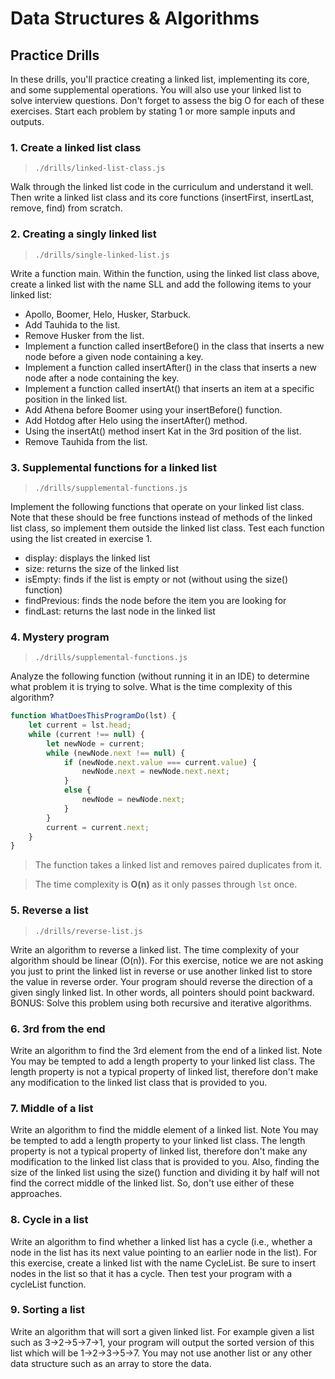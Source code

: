 # Data Structures & Algorithms

## Practice Drills

In these drills, you'll practice creating a linked list, implementing its core, and some supplemental operations. You will also use your linked list to solve interview questions. Don't forget to assess the big O for each of these exercises. Start each problem by stating 1 or more sample inputs and outputs.

### 1. Create a linked list class  

  > `./drills/linked-list-class.js`  

Walk through the linked list code in the curriculum and understand it well. Then write a linked list class and its core functions (insertFirst, insertLast, remove, find) from scratch.

### 2. Creating a singly linked list  

  > `./drills/single-linked-list.js`  
  
Write a function main. Within the function, using the linked list class above, create a linked list with the name SLL and add the following items to your linked list: 
  - Apollo, Boomer, Helo, Husker, Starbuck.
  - Add Tauhida to the list.
  - Remove Husker from the list.
  - Implement a function called insertBefore() in the class that inserts a new node before a given node containing a key.
  - Implement a function called insertAfter() in the class that inserts a new node after a node containing the key.
  - Implement a function called insertAt() that inserts an item at a specific position in the linked list.
  - Add Athena before Boomer using your insertBefore() function.
  - Add Hotdog after Helo using the insertAfter() method.
  - Using the insertAt() method insert Kat in the 3rd position of the list.
  - Remove Tauhida from the list.

### 3. Supplemental functions for a linked list  

  > `./drills/supplemental-functions.js`  
  
Implement the following functions that operate on your linked list class. Note that these should be free functions instead of methods of the linked list class, so implement them outside the linked list class. Test each function using the list created in exercise 1.

  - display: displays the linked list
  - size: returns the size of the linked list
  - isEmpty: finds if the list is empty or not (without using the size() function)
  - findPrevious: finds the node before the item you are looking for
  - findLast: returns the last node in the linked list

### 4. Mystery program  

  > `./drills/supplemental-functions.js`  
  
Analyze the following function (without running it in an IDE) to determine what problem it is trying to solve. What is the time complexity of this algorithm?

```javascript
function WhatDoesThisProgramDo(lst) {
    let current = lst.head;
    while (current !== null) {
        let newNode = current;
        while (newNode.next !== null) {
            if (newNode.next.value === current.value) {
                newNode.next = newNode.next.next;
            }
            else {
                newNode = newNode.next;
            }
        }
        current = current.next;
    }
}
```
  > The function takes a linked list and removes paired duplicates from it.  

  > The time complexity is **O(n)** as it only passes through `lst` once.  

### 5. Reverse a list  

  > `./drills/reverse-list.js`  
  
Write an algorithm to reverse a linked list. The time complexity of your algorithm should be linear (O(n)). For this exercise, notice we are not asking you just to print the linked list in reverse or use another linked list to store the value in reverse order. Your program should reverse the direction of a given singly linked list. In other words, all pointers should point backward. BONUS: Solve this problem using both recursive and iterative algorithms.

### 6. 3rd from the end  

Write an algorithm to find the 3rd element from the end of a linked list. Note You may be tempted to add a length property to your linked list class. The length property is not a typical property of linked list, therefore don't make any modification to the linked list class that is provided to you.

### 7. Middle of a list  

Write an algorithm to find the middle element of a linked list. Note You may be tempted to add a length property to your linked list class. The length property is not a typical property of linked list, therefore don't make any modification to the linked list class that is provided to you. Also, finding the size of the linked list using the size() function and dividing it by half will not find the correct middle of the linked list. So, don't use either of these approaches.

### 8. Cycle in a list  

Write an algorithm to find whether a linked list has a cycle (i.e., whether a node in the list has its next value pointing to an earlier node in the list). For this exercise, create a linked list with the name CycleList. Be sure to insert nodes in the list so that it has a cycle. Then test your program with a cycleList function.

### 9. Sorting a list  

Write an algorithm that will sort a given linked list. For example given a list such as 3->2->5->7->1, your program will output the sorted version of this list which will be 1->2->3->5->7. You may not use another list or any other data structure such as an array to store the data.